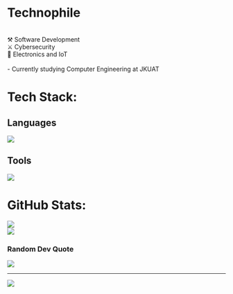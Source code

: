 #  Technophile
<br>⚒️ Software Development<br>⚔️ Cybersecurity<br>🤖 Electronics and IoT<br><br>-  Currently studying Computer Engineering at JKUAT


#  Tech Stack:
## Languages
![](https://skillicons.dev/icons?i=c,cpp,python,nodejs,html,css,php,markdown,bash)
## Tools
![](https://skillicons.dev/icons?i=arduino,raspberrypi,linux,nginx,git,docker,vscode,mysql,flask)
#  GitHub Stats:
![](https://github-readme-streak-stats.herokuapp.com/?user=puppykiwi&theme=radical&hide_border=false)<br/>
![](https://github-readme-stats.vercel.app/api/top-langs/?username=puppykiwi&theme=radical&hide_border=false&include_all_commits=true&count_private=true&layout=compact&langs_count=8)


###  Random Dev Quote
![](https://quotes-github-readme.vercel.app/api?type=horizontal&theme=radical)

---
[![](https://visitcount.itsvg.in/api?id=puppykiwi&icon=0&color=0)](https://visitcount.itsvg.in)
